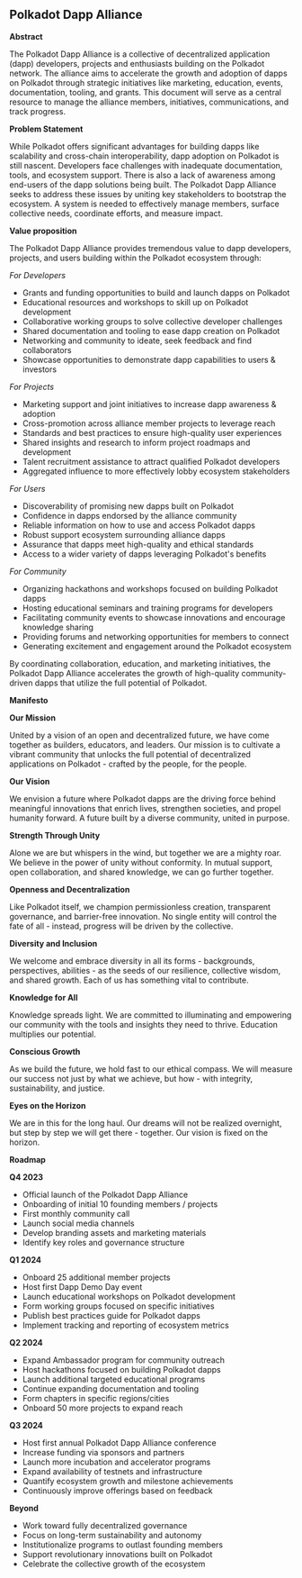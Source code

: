 ## **Polkadot Dapp Alliance** 

**Abstract**

The Polkadot Dapp Alliance is a collective of decentralized application (dapp) developers, projects and enthusiasts building on the Polkadot network. The alliance aims to accelerate the growth and adoption of dapps on Polkadot through strategic initiatives like marketing, education, events, documentation, tooling, and grants. This document will serve as a central resource to manage the alliance members, initiatives, communications, and track progress.

**Problem Statement**

While Polkadot offers significant advantages for building dapps like scalability and cross-chain interoperability, dapp adoption on Polkadot is still nascent. Developers face challenges with inadequate documentation, tools, and ecosystem support. There is also a lack of awareness among end-users of the dapp solutions being built. The Polkadot Dapp Alliance seeks to address these issues by uniting key stakeholders to bootstrap the ecosystem. A system is needed to effectively manage members, surface collective needs, coordinate efforts, and measure impact.

**Value proposition**

The Polkadot Dapp Alliance provides tremendous value to dapp developers, projects, and users building within the Polkadot ecosystem through:

*For Developers*

- Grants and funding opportunities to build and launch dapps on Polkadot
- Educational resources and workshops to skill up on Polkadot development
- Collaborative working groups to solve collective developer challenges
- Shared documentation and tooling to ease dapp creation on Polkadot
- Networking and community to ideate, seek feedback and find collaborators
- Showcase opportunities to demonstrate dapp capabilities to users & investors

*For Projects*

- Marketing support and joint initiatives to increase dapp awareness & adoption
- Cross-promotion across alliance member projects to leverage reach
- Standards and best practices to ensure high-quality user experiences
- Shared insights and research to inform project roadmaps and development
- Talent recruitment assistance to attract qualified Polkadot developers
- Aggregated influence to more effectively lobby ecosystem stakeholders

*For Users*

- Discoverability of promising new dapps built on Polkadot
- Confidence in dapps endorsed by the alliance community
- Reliable information on how to use and access Polkadot dapps
- Robust support ecosystem surrounding alliance dapps
- Assurance that dapps meet high-quality and ethical standards
- Access to a wider variety of dapps leveraging Polkadot's benefits

*For Community*

- Organizing hackathons and workshops focused on building Polkadot dapps
- Hosting educational seminars and training programs for developers
- Facilitating community events to showcase innovations and encourage knowledge sharing
- Providing forums and networking opportunities for members to connect
- Generating excitement and engagement around the Polkadot ecosystem

By coordinating collaboration, education, and marketing initiatives, the Polkadot Dapp Alliance accelerates the growth of high-quality community-driven dapps that utilize the full potential of Polkadot.

**Manifesto**

**Our Mission**

United by a vision of an open and decentralized future, we have come together as builders, educators, and leaders. Our mission is to cultivate a vibrant community that unlocks the full potential of decentralized applications on Polkadot - crafted by the people, for the people.

**Our Vision**

We envision a future where Polkadot dapps are the driving force behind meaningful innovations that enrich lives, strengthen societies, and propel humanity forward. A future built by a diverse community, united in purpose.

**Strength Through Unity**

Alone we are but whispers in the wind, but together we are a mighty roar. We believe in the power of unity without conformity. In mutual support, open collaboration, and shared knowledge, we can go further together.

**Openness and Decentralization**

Like Polkadot itself, we champion permissionless creation, transparent governance, and barrier-free innovation. No single entity will control the fate of all - instead, progress will be driven by the collective.

**Diversity and Inclusion**

We welcome and embrace diversity in all its forms - backgrounds, perspectives, abilities - as the seeds of our resilience, collective wisdom, and shared growth. Each of us has something vital to contribute.

**Knowledge for All**

Knowledge spreads light. We are committed to illuminating and empowering our community with the tools and insights they need to thrive. Education multiplies our potential.

**Conscious Growth**

As we build the future, we hold fast to our ethical compass. We will measure our success not just by what we achieve, but how - with integrity, sustainability, and justice.

**Eyes on the Horizon**

We are in this for the long haul. Our dreams will not be realized overnight, but step by step we will get there - together. Our vision is fixed on the horizon.

**Roadmap**

**Q4 2023**

- Official launch of the Polkadot Dapp Alliance
- Onboarding of initial 10 founding members / projects
- First monthly community call
- Launch social media channels
- Develop branding assets and marketing materials
- Identify key roles and governance structure

**Q1 2024**

- Onboard 25 additional member projects
- Host first Dapp Demo Day event
- Launch educational workshops on Polkadot development
- Form working groups focused on specific initiatives
- Publish best practices guide for Polkadot dapps
- Implement tracking and reporting of ecosystem metrics

**Q2 2024**

- Expand Ambassador program for community outreach
- Host hackathons focused on building Polkadot dapps
- Launch additional targeted educational programs
- Continue expanding documentation and tooling
- Form chapters in specific regions/cities
- Onboard 50 more projects to expand reach

**Q3 2024**

- Host first annual Polkadot Dapp Alliance conference
- Increase funding via sponsors and partners
- Launch more incubation and accelerator programs
- Expand availability of testnets and infrastructure
- Quantify ecosystem growth and milestone achievements
- Continuously improve offerings based on feedback

**Beyond**

- Work toward fully decentralized governance
- Focus on long-term sustainability and autonomy
- Institutionalize programs to outlast founding members
- Support revolutionary innovations built on Polkadot
- Celebrate the collective growth of the ecosystem
